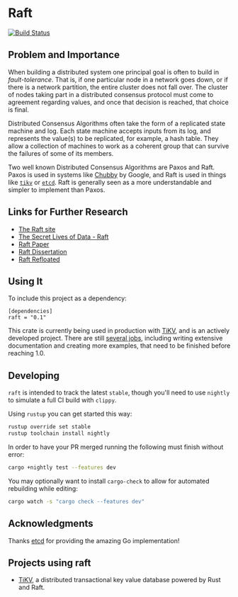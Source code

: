# Raft

[![Build Status](https://travis-ci.org/pingcap/raft-rs.svg?branch=master)](https://travis-ci.org/pingcap/raft-rs)

## Problem and Importance

When building a distributed system one principal goal is often to build in *fault-tolerance*. That is, if one particular node in a network goes down, or if there is a network partition, the entire cluster does not fall over. The cluster of nodes taking part in a distributed consensus protocol must come to agreement regarding values, and once that decision is reached, that choice is final.

Distributed Consensus Algorithms often take the form of a replicated state machine and log. Each state machine accepts inputs from its log, and represents the value(s) to be replicated, for example, a hash table. They allow a collection of machines to work as a coherent group that can survive the failures of some of its members.

Two well known Distributed Consensus Algorithms are Paxos and Raft. Paxos is used in systems like [Chubby](http://research.google.com/archive/chubby.html) by Google, and Raft is used in things like [`tikv`](https://github.com/pingcap/tikv) or [`etcd`](https://github.com/coreos/etcd/tree/master/raft). Raft is generally seen as a more understandable and simpler to implement than Paxos.

## Links for Further Research

* [The Raft site](https://raftconsensus.github.io/)
* [The Secret Lives of Data - Raft](http://thesecretlivesofdata.com/raft/)
* [Raft Paper](http://ramcloud.stanford.edu/raft.pdf)
* [Raft Dissertation](https://github.com/ongardie/dissertation#readme)
* [Raft Refloated](https://www.cl.cam.ac.uk/~ms705/pub/papers/2015-osr-raft.pdf)

## Using It

To include this project as a dependency:

```
[dependencies]
raft = "0.1"
```

This crate is currently being used in production with [TiKV](https://github.com/pingcap/tikv), and is an actively developed project. There are still [several jobs](https://github.com/pingcap/raft-rs/issues/35), including writing extensive documentation and creating more examples, that need to be finished before reaching 1.0.

## Developing

`raft` is intended to track the latest `stable`, though you'll need to use `nightly` to simulate a full CI build with `clippy`.

Using `rustup` you can get started this way:

```bash
rustup override set stable
rustup toolchain install nightly
```

In order to have your PR merged running the following must finish without error:

```bash
cargo +nightly test --features dev
```

You may optionally want to install `cargo-check` to allow for automated rebuilding while editing:

```bash
cargo watch -s "cargo check --features dev"
```

## Acknowledgments

Thanks [etcd](https://github.com/coreos/etcd) for providing the amazing Go implementation!

## Projects using raft

- [TiKV](https://github.com/pingcap/tikv), a distributed transactional key value database powered by Rust and Raft.
